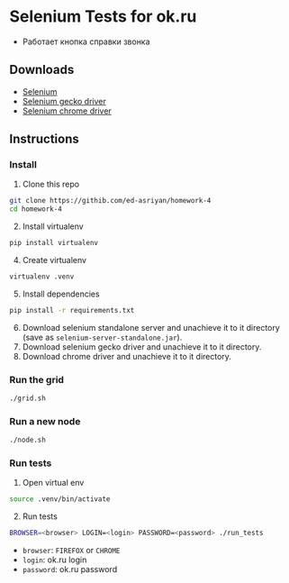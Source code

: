 # Selenium Tests for ok.ru
- Работает кнопка справки звонка
## Downloads
* [Selenium](http://selenium-release.storage.googleapis.com/index.html?path=3.7)
* [Selenium gecko driver](https://github.com/mozilla/geckodriver/releases)
* [Selenium chrome driver](http://chromedriver.storage.googleapis.com/index.html?path=2.33)

## Instructions
### Install
1. Clone this repo
```bash
git clone https://githib.com/ed-asriyan/homework-4
cd homework-4
```

2. Install virtualenv
```bash
pip install virtualenv
```

4. Create virtualenv
```bash
virtualenv .venv
```

5. Install dependencies
```bash
pip install -r requirements.txt
```

6. Download selenium standalone server and unachieve it to it directory (save as `selenium-server-standalone.jar`).
7. Download selenium gecko driver and unachieve it to it directory.
8. Download chrome driver and unachieve it to it directory.

### Run the grid
```bash
./grid.sh
```

### Run a new node
```bash
./node.sh
```
### Run tests
1. Open virtual env
```bash
source .venv/bin/activate
```

2. Run tests
```bash
BROWSER=<browser> LOGIN=<login> PASSWORD=<password> ./run_tests
```
* `browser`: `FIREFOX` or `CHROME`
* `login`: ok.ru login
* `password`: ok.ru password
